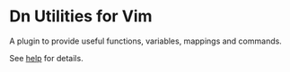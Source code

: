 Dn Utilities for Vim
====================

A plugin to provide useful functions, variables, mappings and commands.

See [help](doc/dn-utils-plugin.txt) for details.
